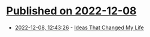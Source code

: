 # [Published on 2022-12-08](index.md)

* [2022-12-08, 12:43:26](https://news.ycombinator.com/item?id=33907245) - [Ideas That Changed My Life](https://collabfund.com/blog/ideas-that-changed-my-life/)

